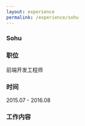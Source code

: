 ```yaml
---
layout: experience
permalink: /experience/sohu
---
```


### Sohu

### 职位

前端开发工程师

### 时间

2015.07 - 2016.08

### 工作内容

